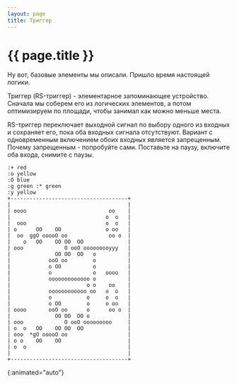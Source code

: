 ```yaml
---
layout: page
title: Триггер
---
```

# {{ page.title }}

Ну вот, базовые элементы мы описали. Пришло время настоящей логики.

Триггер (RS-триггер) - элементарное запоминающее устройство. Сначала мы соберем его из логических элементов, а потом оптимизируем по площади, чтобы занимал как можно меньше места.

RS-триггер переключает выходной сигнал по выбору одного из входных и сохраняет его, пока оба входных сигнала отсутствуют. Вариант с одновременным включением обоих входных является запрещенным.
Почему запрещенным - попробуйте сами. Поставьте на паузу, включите оба входа, снимите с паузы.

```layout
:+ red
:o yellow
:O blue
:g green :* green
:y yellow
+-------------------------------------+
|                                     |
| oooo                          oo    |
|                              o  o   |
|  ooo                         o  o   |
| o      OO    OO              o oo   |
|  oo  ggO ooooO oo             oo o  |
|    o   OO    OO OO  OO              |
| ooo             O ooO ooooooooyyy   |
|              OO OO  OO   o          |
|            ooO oo        o          |
|            o OO          o          |
|            o             o   oooo   |
|            ooooooooooooo o          |
|                        o o    oo    |
|            oooooooooooo oo   o  o   |
|            o           o     o  o   |
|            o OO        o     o oo   |
| oooo       ooO oo      o      oo o  |
|              OO OO  OO o            |
| ooo             O ooO ooooooooo     |
| o  o   OO    OO OO  OO              |
| ooo  *gO ooooO oo                   |
| o o    OO    OO                     |
| o  o                                |
|                                     |
+-------------------------------------+
```
{:animated="auto"}
